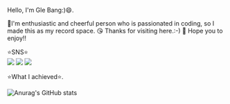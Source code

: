 
Hello, I'm Gle Bang:)😄.  
     
💪I'm enthusiastic and cheerful person who is passionated in coding, so I made this as my record space.
😘 Thanks for visiting here.:-)
🤩 Hope you to enjoy!!
   
  
  
⭐️SNS⭐️   
<img src="https://img.shields.io/badge/Instagram-E4405F?style=flat-square&logo=Instagram&logoColor=white"/>
<img src="https://img.shields.io/badge/Notion-000000?style=flat-square&logo=Notion&logoColor=white"/>
<img src="https://img.shields.io/badge/Gmail:bangbabo131@gmail.com-EA4335?style=flat-square&logo=Gmail&logoColor=white"/>
  
  
    
⭐️What I achieved⭐️.  
    
    
![Anurag's GitHub stats](https://github-readme-stats.vercel.app/api?username=Gwithjoy&show_icons=true&theme=radical)
